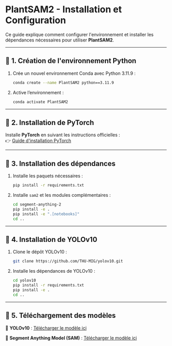 # **PlantSAM2 - Installation et Configuration**  

Ce guide explique comment configurer l'environnement et installer les dépendances nécessaires pour utiliser **PlantSAM2**.

---

## 🔹 **1. Création de l'environnement Python**  

1. Crée un nouvel environnement Conda avec Python 3.11.9 :  
   ```bash
   conda create --name PlantSAM2 python==3.11.9
   ```
2. Active l’environnement :  
   ```bash
   conda activate PlantSAM2
   ```

---

## 🔹 **2. Installation de PyTorch**  
Installe **PyTorch** en suivant les instructions officielles :  
👉 [Guide d'installation PyTorch](https://pytorch.org/get-started/locally/)  

---

## 🔹 **3. Installation des dépendances**  

1. Installe les paquets nécessaires :  
   ```bash
   pip install -r requirements.txt
   ```
2. Installe `sam2` et les modules complémentaires :  
   ```bash
   cd segment-anything-2
   pip install -e .
   pip install -e ".[notebooks]"
   cd ..
   ```

---

## 🔹 **4. Installation de YOLOv10**  

1. Clone le dépôt YOLOv10 :  
   ```bash
   git clone https://github.com/THU-MIG/yolov10.git
   ```
2. Installe les dépendances de YOLOv10 :  
   ```bash
   cd yolov10
   pip install -r requirements.txt
   pip install -e .
   cd ..
   ```

---

## 🔹 **5. Téléchargement des modèles**  

📌 **YOLOv10** : [Télécharger le modèle ici](https://drive.google.com/file/d/1o-UcVMxktZQuz5DafjSR4T72gimdtujW/view?usp=drive_link)  

📌 **Segment Anything Model (SAM)** : [Télécharger le modèle ici](https://drive.google.com/file/d/1b57wlX9tCHRp4h92or41aRnBLA38rEfg/view?usp=drive_link)  
